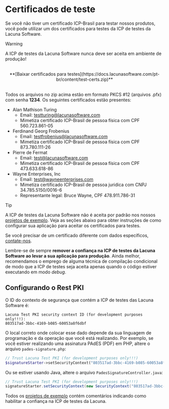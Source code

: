 ﻿# Certificados de teste

Se você não tiver um certificado ICP-Brasil para testar nossos produtos, você pode
utilizar um dos certificados para testes da ICP de testes da Lacuna Software.

> [!WARNING]
> A ICP de testes da Lacuna Software nunca deve ser aceita em ambiente de produção!

<br />
<center>
**[Baixar certificados para testes](https://docs.lacunasoftware.com/pt-br/content/test-certs.zip)**
</center>
<br />

Todos os arquivos no zip acima estão em formato PKCS #12 (arquivos .pfx) com senha **1234**. Os seguintes certificados
estão presentes:

* Alan Mathison Turing
    * Email: testturing@lacunasoftware.com
    * Mimetiza certificado ICP-Brasil de pessoa física com CPF 560.723.861-05
* Ferdinand Georg Frobenius
    * Email: testfrobenius@lacunasoftware.com
    * Mimetiza certificado ICP-Brasil de pessoa física com CPF 873.780.111-26
* Pierre de Fermat
    * Email: test@lacunasoftware.com
    * Mimetiza certificado ICP-Brasil de pessoa física com CPF 473.633.618-86
* Wayne Enterprises, Inc 
	* Email: test@wayneenterprises.com
    * Mimetiza certificado ICP-Brasil de pessoa juridica com CNPJ 34.785.5150/0016-6
	* Representante legal: Bruce Wayne, CPF 478.911.786-31

> [!TIP]
> A ICP de testes da Lacuna Software não é aceita por padrão nos nossos
> [projetos de exemplo](https://github.com/LacunaSoftware/PkiSuiteSamples).
> Veja as seções abaixo para obter instruções de como configurar sua aplicação para aceitar os certificados para testes.

Se você precisar de um certificado diferente com dados específicos, [contate-nos](http://support.lacunasoftware.com/).

Lembre-se de sempre **remover a confiança na ICP de testes da Lacuna Software ao levar a sua aplicação para produção**. Ainda melhor,
recomendamos o emprego de alguma técnica de compilação condicional de modo que a ICP de testes seja aceita apenas quando o código
estiver executando em modo *debug*.

## Configurando o Rest PKI

O ID do contexto de segurança que contém a ICP de testes das Lacuna Software é:

```
Lacuna Test PKI security context ID (for development purposes only!!!):
803517ad-3bbc-4169-b085-60053a8f6dbf
```

O local correto onde colocar esse dado depende da sua linguagem de programação e da operação que você
está realizando. Por exemplo, se você estiver realizando uma assinatura PAdES (PDF) em PHP, altere o arquivo `pades-signature.php`:

```php
// Trust Lacuna Test PKI (for development purposes only!!!)
$signatureStarter->setSecurityContext("803517ad-3bbc-4169-b085-60053a8f6dbf");
```

Ou se estiver usando Java, altere o arquivo `PadesSignatureController.java`:

```java
// Trust Lacuna Test PKI (for development purposes only!!!)
signatureStarter.setSecurityContext(new SecurityContext("803517ad-3bbc-4169-b085-60053a8f6dbf"));
```

Todos os [projetos de exemplo](https://github.com/LacunaSoftware/PkiSuiteSamples) contém comentários indicando como habilitar a confiança na ICP de testes da Lacuna.

